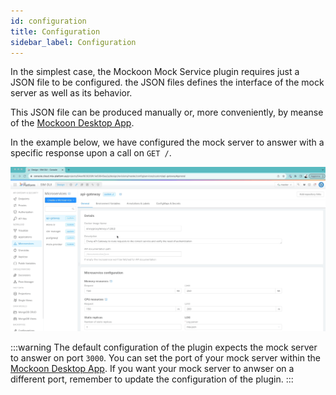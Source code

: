 ```yaml
---
id: configuration
title: Configuration
sidebar_label: Configuration
---
```


In the simplest case, the Mockoon Mock Service plugin requires just a JSON file to be configured. the JSON files defines the interface of the mock server as well as its behavior.

This JSON file can be produced manually or, more conveniently, by meanse of the [Mockoon Desktop App](https://mockoon.com/download/).

In the example below, we have configured the mock server to answer with a specific response upon a call on `GET /`.

![configuration](./img/configuration.gif)

:::warning
The default configuration of the plugin expects the mock server to answer on port `3000`. You can set the port of your mock server within the [Mockoon Desktop App](https://mockoon.com/download/). If you want your mock server to anwser on a different port, remember to update the configuration of the plugin.
:::